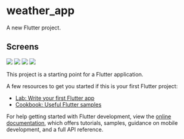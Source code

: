 # weather_app

A new Flutter project.

## Screens
<img src="https://github.com/user-attachments/assets/f14fa750-e321-48ed-a4a4-cb291e55495d"/>
<img src="https://github.com/user-attachments/assets/31f2942d-0577-4aba-ab32-ba1dcd452c61"/>
<img src="https://github.com/user-attachments/assets/a40a7b93-ce1e-4fcf-abc6-faadfc9ffe62" />
<img src="https://github.com/user-attachments/assets/7d761214-0f7c-45b2-8b29-d52616b7aa4c"/>

This project is a starting point for a Flutter application.

A few resources to get you started if this is your first Flutter project:

- [Lab: Write your first Flutter app](https://docs.flutter.dev/get-started/codelab)
- [Cookbook: Useful Flutter samples](https://docs.flutter.dev/cookbook)

For help getting started with Flutter development, view the
[online documentation](https://docs.flutter.dev/), which offers tutorials,
samples, guidance on mobile development, and a full API reference.

